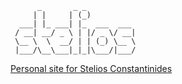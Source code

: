           _       _ _           
         | |     | (_)          
      ___| |_ ___| |_  ___  ___ 
     / __| __/ _ \ | |/ _ \/ __|
     \__ \  \  __/ | | (_) \__ \
     |___/\__\___|_|_|\___/|___/

[Personal site for Stelios Constantinides](https://www.steliosconstantinides.com)
